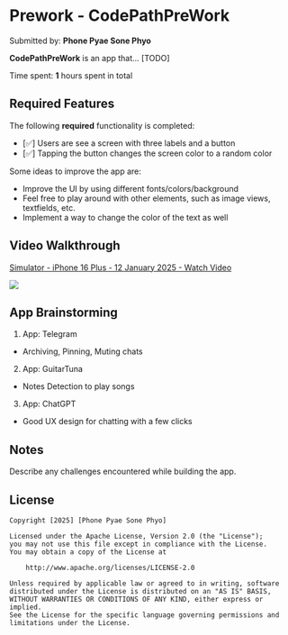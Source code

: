 # Prework - CodePathPreWork

Submitted by: **Phone Pyae Sone Phyo**

**CodePathPreWork** is an app that... [TODO]

Time spent: **1** hours spent in total

## Required Features

The following **required** functionality is completed:

- [✅] Users are see a screen with three labels and a button
- [✅] Tapping the button changes the screen color to a random color

Some ideas to improve the app are:
- Improve the UI by using different fonts/colors/background
- Feel free to play around with other elements, such as image views, textfields, etc.
- Implement a way to change the color of the text as well
 
## Video Walkthrough

<div>
    <a href="https://www.loom.com/share/ecce5ae1795343e6a6884205bf37951e">
      <p>Simulator - iPhone 16 Plus - 12 January 2025 - Watch Video</p>
    </a>
    <a href="https://www.loom.com/share/ecce5ae1795343e6a6884205bf37951e">
      <img style="max-width:300px;" src="https://cdn.loom.com/sessions/thumbnails/ecce5ae1795343e6a6884205bf37951e-0a013510df74dc9c-full-play.gif">
    </a>
  </div>

## App Brainstorming

1) App: Telegram
- Archiving, Pinning, Muting chats
2) App: GuitarTuna
- Notes Detection to play songs
3) App: ChatGPT
- Good UX design for chatting with a few clicks

## Notes

Describe any challenges encountered while building the app.

## License

    Copyright [2025] [Phone Pyae Sone Phyo]

    Licensed under the Apache License, Version 2.0 (the "License");
    you may not use this file except in compliance with the License.
    You may obtain a copy of the License at

        http://www.apache.org/licenses/LICENSE-2.0

    Unless required by applicable law or agreed to in writing, software
    distributed under the License is distributed on an "AS IS" BASIS,
    WITHOUT WARRANTIES OR CONDITIONS OF ANY KIND, either express or implied.
    See the License for the specific language governing permissions and
    limitations under the License.
